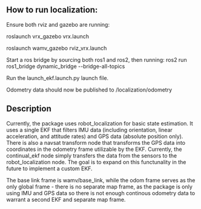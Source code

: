 ## How to run localization:

Ensure both rviz and gazebo are running:

roslaunch vrx_gazebo vrx.launch

roslaunch wamv_gazebo rviz_vrx.launch

Start a ros bridge by sourcing both ros1 and ros2, then running:
ros2 run ros1_bridge dynamic_bridge --bridge-all-topics

Run the launch_ekf.launch.py launch file.

Odometry data should now be published to /localization/odometry

## Description

Currently, the package uses robot_localization for basic state estimation. It uses a single EKF that filters IMU data (including orientation, linear acceleration, and attitude rates) and GPS data (absolute position only). There is also a navsat transform node that transforms the GPS data into coordinates in the odometry frame utilizable by the EKF. Currently, the continual_ekf node simply transfers the data from the sensors to the robot_localization node. The goal is to expand on this functunality in the future to implement a custom EKF. 

The base link frame is wamv/base_link, while the odom frame serves as the only global frame - there is no separate map frame, as the package is only using IMU and GPS data so there is not enough continous odometry data to warrant a second EKF and separate map frame.
